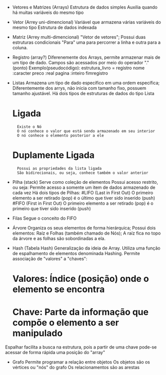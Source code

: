 - Vetores e Matrizes (Arrays)
Estrutura de dados simples
Auxilia quando há muitas variáveis do mesmo tipo


- Vetor (Arrey uni-dimencional)
Variável que armazena várias variáveis do mesmo tipo
Estrutura de dados indexada

- Matriz (Arrey multi-dimencional)
"Vetor de vetores";
Possui duas estruturas condicionais "Para" uma para percorrer a linha e outra para a coluna.


- Registro (array?)
Diferenemente dos Arrays, permite armazenar mais de um tipo de dado.
Campos são acessados por meio do operador "." (ponto)
Exemplo(pseudocódigo):
estrutura_livro = registro
	nome	:caracter
	preco	:real
	pagina	:inteiro
fimregistro

- Listas
Armazena um tipo de dado específico em uma ordem específica;
Diferentemente dos arrys, não inicia com tamanho fixo, possuem tamanho ajustável.
Há dois tipos de estruturas de dados do tipo Lista
	# Ligada
		Existe o Nó
		O nó conhece o valor que está sendo armazenado em seu interior
		O nó conhece o elemento posterior a ele
	# Duplamente Ligada
		Possui as propriedades da lista ligada
		São bidirecionais, ou seja, conhece também o valor anterior

- Pilha (stack)
Serve como coleção de elementos
Possui acesso restrito, ou seja:
Permite acesso a somente um item de dados armazenado de cada vez
Há dois tipos de Pilhas: 
	#LIFO (Last in First Out)
		O primeiro elemento a ser retirado (pop) é o último que tiver sido inserido (push)
	#FIFO (First in First Out)
		O primeiro elemento a ser retirado (pop) é o primeiro que tiver sido inserido (push)

- Filas
Segue o conceito do FIFO

- Árvore
Organiza os seus elementos de forma hierárquica;
Possui dois elementos: Raíz e Folhas (também chamado de Nós);
A raíz fica no topo da árvore e as folhas são sobordinadas a ela.

- Hash (Tabela Hash)
Generalização da ideia de Array.
Utiliza uma função de espalhamento de elementos denominada Hashing.
Permite associação de "valores" a "chaves":
	# Valores:	Índice (posição) onde o elemento se encontra
	# Chave:	Parte da informação que compõe o elemento a ser manipulado
Espalhar facilita a busca na estrutura, pois a partir de uma chave pode-se acessar de forma rápida uma posição do "array"

- Grafo
Permite programar a relação entre objetos
Os objetos são os vértices ou "nós" do grafo
Os relacionamentos são as arestas